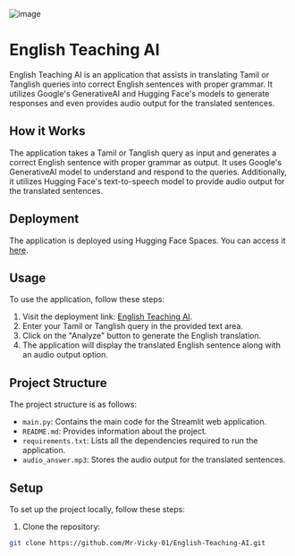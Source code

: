 ![image](https://github.com/Mr-Vicky-01/English-Teaching-AI/assets/143078285/919f4eb3-3fa1-4601-9f76-687156151f66)

# English Teaching AI

English Teaching AI is an application that assists in translating Tamil or Tanglish queries into correct English sentences with proper grammar. It utilizes Google's GenerativeAI and Hugging Face's models to generate responses and even provides audio output for the translated sentences.

## How it Works

The application takes a Tamil or Tanglish query as input and generates a correct English sentence with proper grammar as output. It uses Google's GenerativeAI model to understand and respond to the queries. Additionally, it utilizes Hugging Face's text-to-speech model to provide audio output for the translated sentences.

## Deployment

The application is deployed using Hugging Face Spaces. You can access it [here](https://huggingface.co/spaces/Mr-Vicky-01/English-Teacher).

## Usage

To use the application, follow these steps:

1. Visit the deployment link: [English Teaching AI](https://huggingface.co/spaces/Mr-Vicky-01/English-Teacher).
2. Enter your Tamil or Tanglish query in the provided text area.
3. Click on the "Analyze" button to generate the English translation.
4. The application will display the translated English sentence along with an audio output option.

## Project Structure

The project structure is as follows:

- `main.py`: Contains the main code for the Streamlit web application.
- `README.md`: Provides information about the project.
- `requirements.txt`: Lists all the dependencies required to run the application.
- `audio_answer.mp3`: Stores the audio output for the translated sentences.

## Setup

To set up the project locally, follow these steps:

1. Clone the repository:

```bash
git clone https://github.com/Mr-Vicky-01/English-Teaching-AI.git
```
